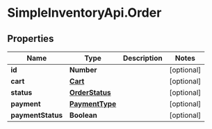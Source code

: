 # SimpleInventoryApi.Order

## Properties
Name | Type | Description | Notes
------------ | ------------- | ------------- | -------------
**id** | **Number** |  | [optional] 
**cart** | [**Cart**](Cart.md) |  | [optional] 
**status** | [**OrderStatus**](OrderStatus.md) |  | [optional] 
**payment** | [**PaymentType**](PaymentType.md) |  | [optional] 
**paymentStatus** | **Boolean** |  | [optional] 
